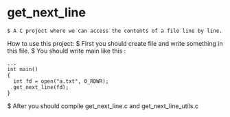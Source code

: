 # get_next_line
```
$ A C project where we can access the contents of a file line by line.
```
How to use this project:
$ First you should create file and write something in this file.
$ You should write main like this :
```
...
int main()
{
  int fd = open("a.txt", O_RDWR);
  get_next_line(fd);
}
```

$ After you should compile get_next_line.c and get_next_line_utils.c
